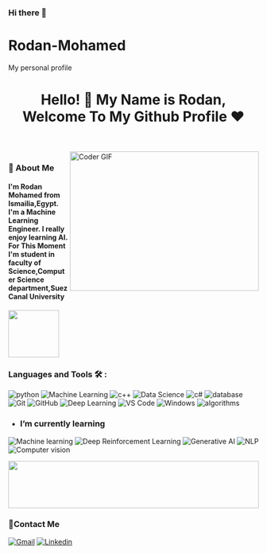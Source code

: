 ### Hi there 👋
# Rodan-Mohamed
My personal profile 
<h1 align="center">Hello! 👋 <!-- <img src="https://raw.githubusercontent.com/MartinHeinz/MartinHeinz/master/wave.gif" width="25px"> --> My Name is Rodan, Welcome To My Github Profile ♥</h1>
<!-- # Hello! <img src="https://raw.githubusercontent.com/MartinHeinz/MartinHeinz/master/wave.gif" width="30px"> My Name is Amr, Welcome To My Github Profile ♥  -->
<!-- <img src="https://github.com/Govindv7555/Govindv7555/blob/main/49e76e0596857673c5c80c85b84394c1.gif" width=1000px height=95px> -->

<br/>
<br/>

<img align="right" src="https://media.giphy.com/media/SWoSkN6DxTszqIKEqv/giphy.gif" alt="Coder GIF" width="380" height="280">

<h3>🚀 About Me</h3> 
<h4> I'm Rodan Mohamed from Ismailia,Egypt. I'm a Machine Learning Engineer. I really enjoy learning AI. For This Moment I'm student in faculty of Science,Computer Science department,Suez Canal University  </h4>


	

<img align="center" src="https://github.com/Govindv7555/Govindv7555/blob/main/49e76e0596857673c5c80c85b84394c1.gif" width= 45% height=95px>

### Languages and Tools 🛠 : 

![python](https://img.shields.io/badge/-python-%23E44D27?style=flat-square&logo=html5&logoColor=ffffff)
![Machine Learning](https://img.shields.io/badge/-MachineLearning-%231572B6?style=flat-square&logo=css3)
![c++](https://img.shields.io/badge/-c++-black?style=flat-square&logo=c++)
![Data Science](https://img.shields.io/badge/-DataScience-563D7C?style=flat-square&logo=DataScience)
![c#](https://img.shields.io/badge/-c#-15b4c1?style=flat-square&logo=tailwindcss&logoColor=C#)
![database](https://img.shields.io/badge/-Database-%23CC6699?style=flat-square&logo=Database&logoColor=ffffff)
![Git](https://img.shields.io/badge/-Git-%23F05032?style=flat-square&logo=git&logoColor=%23ffffff)
![GitHub](https://img.shields.io/badge/-GitHub-181717?style=flat-square&logo=github)
![Deep Learning](https://img.shields.io/badge/-DeepLearning-181717?style=flat-square&logo=DeepLearning)
![VS Code](http://img.shields.io/badge/-VS%20Code-007ACC?style=flat-square&logo=visual-studio-code&logoColor=ffffff)
![Windows](http://img.shields.io/badge/-Windows-0078D6?style=flat-square&logo=windows&logoColor=ffffff)
![algorithms](https://img.shields.io/badge/-algorithms-fff?style=flat-square&logo=notion&logoColor=000)


- ### I’m currently learning 
![Machine learning](https://img.shields.io/badge/-MachineLearning-%23282C34?style=flat-square&logo=MachineLearning)
![Deep Reinforcement Learning](https://img.shields.io/badge/-DeepReinforcementLearning-%231572B6?style=flat-square&logo=DeepReinforcementLearning)
![Generative AI](https://img.shields.io/badge/-GenerativeAI-%231572B6?style=flat-square&logo=GenerativeAI)
![NLP](https://img.shields.io/badge/-NLP-7348b6?style=flat-square&logo=redux&logoColor=NLP)
![Computer vision](https://img.shields.io/badge/-Computervision-2e72bc?style=flat-square&logo=typescript&logoColor=ComputerVision)


<img src="https://github.com/Govindv7555/Govindv7555/blob/main/49e76e0596857673c5c80c85b84394c1.gif" width=100% height=95px>

 ### 🔗Contact Me

[![Gmail](https://img.shields.io/badge/Gmail-D14836?style=for-the-badge&logo=gmail&logoColor=white&link=mailto:mohamedrody554@gmail.com)](mailto:mohamedrody554@gmail.com)
[![Linkedin](https://img.shields.io/badge/LinkedIn-0077B5?style=for-the-badge&logo=linkedin&logoColor=white
)](https://www.linkedin.com/in/rodan-mohamed-289ab1226)

<!-- ### 🔗Contact Me
[![Gmail](https://img.shields.io/badge/Gmail-D14836?style=for-the-badge&logo=gmail&logoColor=white&link=mailto:mohamedrody554@gmail.com)](mailto:mohamedrody554@gmail.com)
[![Linkedin](https://img.shields.io/badge/LinkedIn-0077B5?style=for-the-badge&logo=linkedin&logoColor=white
)](https://www.linkedin.com/in/rodan-mohamed-289ab1226)


<!-- ### 🔗 Links

 <img src="https://github.com/Govindv7555/Govindv7555/blob/main/49e76e0596857673c5c80c85b84394c1.gif" width=100% height=95px>

<!-- ### Stats

[![Top Langs](https://github-readme-stats.vercel.app/api/top-langs/?username=AmrSayed74&layout=compact)](https://github.com/anuraghazra/github-readme-stats)

---

<br/>
-->




<!--
**RodanMohamed/RodanMohamed** is a ✨ _special_ ✨ repository because its `README.md` (this file) appears on your GitHub profile.

Here are some ideas to get you started:

- 🔭 I’m currently working on ...
- 🌱 I’m currently learning ...
- 👯 I’m looking to collaborate on ...
- 🤔 I’m looking for help with ...
- 💬 Ask me about ...
- 📫 How to reach me: ...
- 😄 Pronouns: ...
- ⚡ Fun fact: ...
-->
